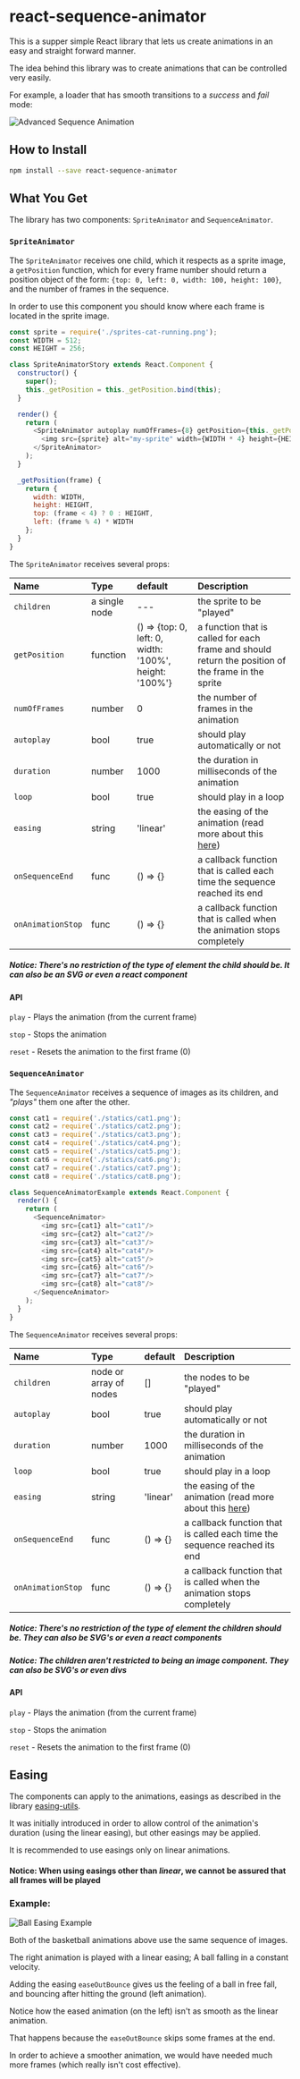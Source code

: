 # react-sequence-animator
This is a supper simple React library that lets us create animations in an easy and straight forward manner.

The idea behind this library was to create animations that can be controlled very easily.

For example, a loader that has smooth transitions to a *success* and *fail* mode:

![Advanced Sequence Animation](./AdvancedSequenceAnimator.gif?raw=true "Advanced Sequence Animation")

## How to Install
```sh
npm install --save react-sequence-animator
```

## What You Get

The library has two components:
`SpriteAnimator` and `SequenceAnimator`.

### `SpriteAnimator`

The `SpriteAnimator` receives one child, which it respects as a sprite image, a `getPosition` function,
which for every frame number should return a position object of the form: `{top: 0, left: 0, width: 100, height: 100}`,
and the number of frames in the sequence.

In order to use this component you should know where each frame is located in the sprite image.

```javascript
const sprite = require('./sprites-cat-running.png');
const WIDTH = 512;
const HEIGHT = 256;

class SpriteAnimatorStory extends React.Component {
  constructor() {
    super();
    this._getPosition = this._getPosition.bind(this);
  }

  render() {
    return (
      <SpriteAnimator autoplay numOfFrames={8} getPosition={this._getPosition}>
        <img src={sprite} alt="my-sprite" width={WIDTH * 4} height={HEIGHT * 2}/>
      </SpriteAnimator>
    );
  }

  _getPosition(frame) {
    return {
      width: WIDTH,
      height: HEIGHT,
      top: (frame < 4) ? 0 : HEIGHT,
      left: (frame % 4) * WIDTH
    };
  }
}
```

The `SpriteAnimator` receives several props:

|Name|Type|default|Description|
|:---|:---|:---|:---|
|`children`| a single node | --- | the sprite to be "played"
|`getPosition`| function | () => {top: 0, left: 0, width: '100%', height: '100%'} | a function that is called for each frame and should return the position of the frame in the sprite
|`numOfFrames`| number | 0 | the number of frames in the animation
|`autoplay`| bool | true | should play automatically or not
|`duration`| number | 1000 | the duration in milliseconds of the animation
|`loop`| bool | true | should play in a loop
|`easing`| string | 'linear' | the easing of the animation (read more about this [here](#easing))
|`onSequenceEnd`| func | () => {} | a callback function that is called each time the sequence reached its end
|`onAnimationStop`| func | () => {} | a callback function that is called when the animation stops completely

##### Notice: There's no restriction of the type of element the child should be. It can also be an SVG or even a react component

#### API
`play` - Plays the animation (from the current frame)
  
`stop` - Stops the animation  

`reset` - Resets the animation to the first frame (0)


### `SequenceAnimator`
The `SequenceAnimator` receives a sequence of images as its children, and *"plays"* them one after the other.

```javascript
const cat1 = require('./statics/cat1.png');
const cat2 = require('./statics/cat2.png');
const cat3 = require('./statics/cat3.png');
const cat4 = require('./statics/cat4.png');
const cat5 = require('./statics/cat5.png');
const cat6 = require('./statics/cat6.png');
const cat7 = require('./statics/cat7.png');
const cat8 = require('./statics/cat8.png');

class SequenceAnimatorExample extends React.Component {
  render() {
    return (
      <SequenceAnimator>
        <img src={cat1} alt="cat1"/>
        <img src={cat2} alt="cat2"/>
        <img src={cat3} alt="cat3"/>
        <img src={cat4} alt="cat4"/>
        <img src={cat5} alt="cat5"/>
        <img src={cat6} alt="cat6"/>
        <img src={cat7} alt="cat7"/>
        <img src={cat8} alt="cat8"/>
      </SequenceAnimator>
    );
  }
}
```

The `SequenceAnimator` receives several props:

|Name|Type|default|Description|
|:---|:---|:---|:---|
|`children`| node or array of nodes | [] | the nodes to be "played"
|`autoplay`| bool | true | should play automatically or not
|`duration`| number | 1000 | the duration in milliseconds of the animation
|`loop`| bool | true | should play in a loop
|`easing`| string | 'linear' | the easing of the animation (read more about this [here](#easing))
|`onSequenceEnd`| func | () => {} | a callback function that is called each time the sequence reached its end
|`onAnimationStop`| func | () => {} | a callback function that is called when the animation stops completely

##### Notice: There's no restriction of the type of element the children should be. They can also be SVG's or even a react components

##### Notice: The children aren't restricted to being an image component. They can also be SVG's or even divs

#### API
`play` - Plays the animation (from the current frame)
  
`stop` - Stops the animation  

`reset` - Resets the animation to the first frame (0)

## Easing
The components can apply to the animations, easings as described in the library [easing-utils](https://github.com/AndrewRayCode/easing-utils).

It was initially introduced in order to allow control of the animation's duration (using the linear easing), but other easings may be applied.

It is recommended to use easings only on linear animations.

#### Notice: When using easings other than *linear*, we cannot be assured that all frames will be played

### Example:

![Ball Easing Example](./BallEasingAnimation.gif?raw=true "Ball Easing Example")

Both of the basketball animations above use the same sequence of images.

The right animation is played with a linear easing; A ball falling in a constant velocity.

Adding the easing `easeOutBounce` gives us the feeling of a ball in free fall, and bouncing after hitting the ground (left animation).

Notice how the eased animation (on the left) isn't as smooth as the linear animation.

That happens because the `easeOutBounce` skips some frames at the end.

In order to achieve a smoother animation, we would have needed much more frames (which really isn't cost effective).
